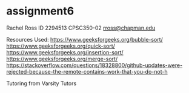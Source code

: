 # assignment6
Rachel Ross
ID 2294513
CPSC350-02
rross@chapman.edu

Resources Used:
https://www.geeksforgeeks.org/bubble-sort/
https://www.geeksforgeeks.org/quick-sort/
https://www.geeksforgeeks.org/insertion-sort/
https://www.geeksforgeeks.org/merge-sort/
https://stackoverflow.com/questions/18328800/github-updates-were-rejected-because-the-remote-contains-work-that-you-do-not-h

Tutoring from Varsity Tutors
